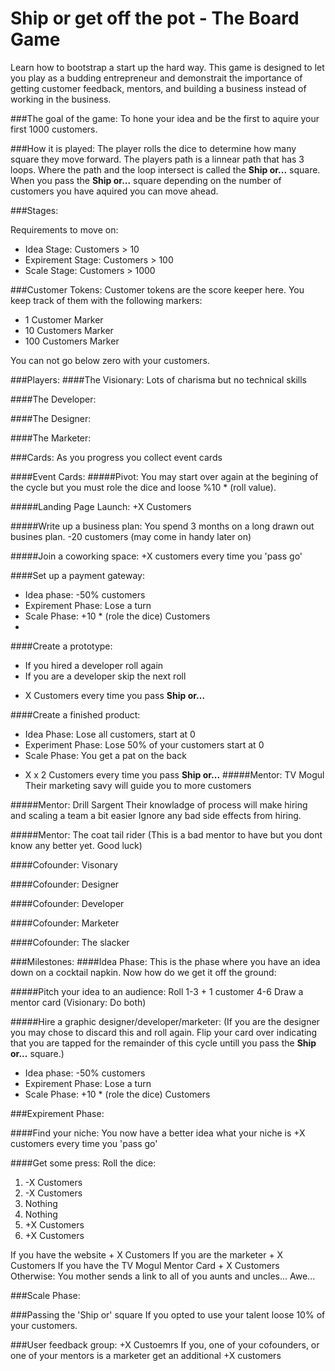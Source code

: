 Ship or get off the pot - The Board Game
===========

Learn how to bootstrap a start up the hard way. This game is designed to let you play as a budding entrepreneur and demonstrait the importance of getting customer feedback, mentors, and building a business instead of working in the business.

###The goal of the game:
To hone your idea and be the first to aquire your first 1000 customers.

###How it is played:
The player rolls the dice to determine how many square they move forward. The players path is a linnear path that has 3 loops. Where the path and the loop intersect is called the **Ship or...** square. When you pass the **Ship or...** square depending on the number of customers you have aquired you can move ahead. 


###Stages:


Requirements to move on:
* Idea Stage: Customers > 10
* Expirement Stage:  Customers > 100
* Scale Stage:  Customers > 1000

###Customer Tokens:
Customer tokens are the score keeper here. You keep track of them with the following markers:

* 1 Customer Marker
* 10 Customers Marker
* 100 Customers Marker

You can not go below zero with your customers.

###Players:
####The Visionary:
Lots of charisma but no technical skills

####The Developer:

####The Designer:

####The Marketer:


###Cards:
As you progress you collect event cards

####Event Cards:
#####Pivot:
You may start over again at the begining of the cycle but you must role the dice and loose %10 * (roll value).

#####Landing Page Launch:
+X Customers

#####Write up a business plan:
You spend 3 months on a long drawn out busines plan.
-20 customers
(may come in handy later on)

#####Join a coworking space:
+X customers every time you 'pass go'

####Set up a payment gateway:

* Idea phase: -50% customers
* Expirement Phase: Lose a turn
* Scale Phase: +10 * (role the dice) Customers
* 
####Create a prototype:
* If you hired a developer roll again
* If you are a developer skip the next roll

+ X Customers every time you pass **Ship or...**

####Create a finished product:
* Idea Phase: Lose all customers, start at 0
* Experiment Phase: Lose 50% of your customers start at 0
* Scale Phase: You get a pat on the back

+ X x 2 Customers every time you pass **Ship or...**
#####Mentor: TV Mogul
Their marketing savy will guide you to more customers

#####Mentor: Drill Sargent
Their knowladge of process will make hiring and scaling a team a bit easier
Ignore any bad side effects from hiring.


#####Mentor: The coat tail rider
(This is a bad mentor to have but you dont know any better yet. Good luck)



####Cofounder: Visonary

####Cofounder: Designer

####Cofounder: Developer

####Cofounder: Marketer

####Cofounder: The slacker


###Milestones:
####Idea Phase:
This is the phase where you have an idea down on a cocktail napkin. Now how do we get it off the ground:



#####Pitch your idea to an audience:
Roll
1-3 + 1 customer
4-6 Draw a mentor card
(Visionary: Do both)



#####Hire a graphic designer/developer/marketer:
(If you are the designer you may chose to discard this and roll again. Flip your card over indicating that you are tapped for the remainder of this cycle untill you pass the **Ship or...** square.)

* Idea phase: -50% customers
* Expirement Phase: Lose a turn
* Scale Phase: +10 * (role the dice) Customers



###Expirement Phase:

####Find your niche:
You now have a better idea what your niche is
+X customers every time you 'pass go'



####Get some press:
Roll the dice:

1. -X Customers
2. -X Customers
3. Nothing
4. Nothing
5. +X Customers
6. +X Customers


If you have the website + X Customers
If you are the marketer + X Customers
If you have the TV Mogul Mentor Card + X Customers
Otherwise: You mother sends a link to all of you aunts and uncles... Awe...


###Scale Phase:


###Passing the 'Ship or' square
If you opted to use your talent loose 10% of your customers.

###User feedback group:
+X Custoemrs
If you, one of your cofounders, or one of your mentors is a marketer get an additional +X customers
